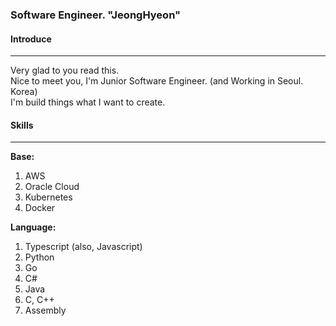 ### Software Engineer. "JeongHyeon"

#### Introduce
-----
Very glad to you read this.  
Nice to meet you, I'm Junior Software Engineer. (and Working in Seoul. Korea)  
I'm build things what I want to create.

#### Skills
-----
**Base:**
1. AWS
2. Oracle Cloud
3. Kubernetes
4. Docker

**Language:**
1. Typescript (also, Javascript)
2. Python
3. Go
4. C#
5. Java
6. C, C++
7. Assembly
